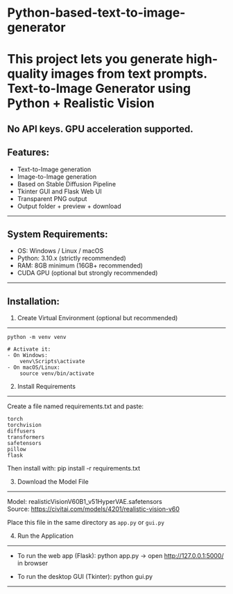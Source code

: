 # Python-based-text-to-image-generator
This project lets you generate high-quality images from text prompts.
Text-to-Image Generator using Python + Realistic Vision
========================================================

No API keys. GPU acceleration supported.
--------------------------------------------------------
Features:
--------------------------------------------------------
- Text-to-Image generation
- Image-to-Image generation 
- Based on Stable Diffusion Pipeline
- Tkinter GUI and Flask Web UI 
- Transparent PNG output
- Output folder + preview + download

--------------------------------------------------------
System Requirements:
--------------------------------------------------------
- OS: Windows / Linux / macOS
- Python: 3.10.x (strictly recommended)
- RAM: 8GB minimum (16GB+ recommended)
- CUDA GPU (optional but strongly recommended)

--------------------------------------------------------
Installation:
--------------------------------------------------------

1. Create Virtual Environment (optional but recommended)
--------------------------------------------------------
    python -m venv venv

    # Activate it:
    - On Windows:
        venv\Scripts\activate
    - On macOS/Linux:
        source venv/bin/activate

2. Install Requirements
--------------------------------------------------------
Create a file named requirements.txt and paste:

    torch
    torchvision
    diffusers
    transformers
    safetensors
    pillow
    flask

Then install with:
    pip install -r requirements.txt

3. Download the Model File
--------------------------------------------------------
Model: realisticVisionV60B1_v51HyperVAE.safetensors  
Source: https://civitai.com/models/4201/realistic-vision-v60

Place this file in the same directory as `app.py` or `gui.py`

4. Run the Application
--------------------------------------------------------

- To run the web app (Flask):
    python app.py
    → open http://127.0.0.1:5000/ in browser

- To run the desktop GUI (Tkinter):
    python gui.py
--------------------------------------------------------


